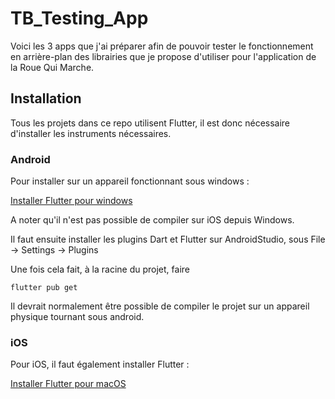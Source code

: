 # TB_Testing_App
Voici les 3 apps que j'ai préparer afin de pouvoir tester le fonctionnement en arrière-plan des librairies que je propose d'utiliser pour l'application de la Roue Qui Marche.

## Installation

Tous les projets dans ce repo utilisent Flutter, il est donc nécessaire d'installer les instruments nécessaires.

### Android

Pour installer sur un appareil fonctionnant sous windows :

[Installer Flutter pour windows](https://docs.flutter.dev/get-started/install/windows/desktop)

A noter qu'il n'est pas possible de compiler sur iOS depuis Windows.

Il faut ensuite installer les plugins Dart et Flutter sur AndroidStudio, sous File -> Settings -> Plugins

Une fois cela fait, à la racine du projet, faire

```
flutter pub get
```

Il devrait normalement être possible de compiler le projet sur un appareil physique tournant sous android.

### iOS

Pour iOS, il faut également installer Flutter :

[Installer Flutter pour macOS](https://docs.flutter.dev/get-started/install/macos/mobile-ios?tab=download)